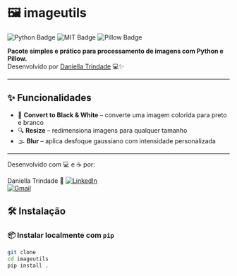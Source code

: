 # 🖼️ imageutils

<img src="https://img.shields.io/badge/Python-3.6%2B-blue" alt="Python Badge"> <img src="https://img.shields.io/badge/License-MIT-green" alt="MIT Badge"> <img src="https://img.shields.io/badge/Pillow-%E2%9C%94-lightgrey" alt="Pillow Badge">

**Pacote simples e prático para processamento de imagens com Python e Pillow.**  
Desenvolvido por [Daniella Trindade](https://www.linkedin.com/in/daniella-trindade-2b31ba357) 💻✨

---

## ✨ Funcionalidades

- 🖤 **Convert to Black & White** – converte uma imagem colorida para preto e branco
- 🔍 **Resize** – redimensiona imagens para qualquer tamanho
- 🌫️ **Blur** – aplica desfoque gaussiano com intensidade personalizada

---
Desenvolvido com 💻 e ☕ por:

Daniella Trindade
📧 [![LinkedIn](https://img.shields.io/badge/LinkedIn-0077B5?style=flat&logo=linkedin&logoColor=white)](https://www.linkedin.com/in/daniella-trindade-2b31ba357)  
[![Gmail](https://img.shields.io/badge/E--mail-danifernandestrindade@gmail.com-red?style=flat&logo=gmail&logoColor=white)](mailto:danifernandestrindade@gmail.com)


## 🛠️ Instalação

### 📦 Instalar localmente com `pip`

```bash
git clone 
cd imageutils
pip install .
